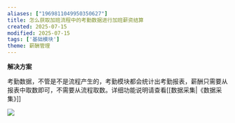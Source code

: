 ```yaml
---
aliases: ["1969811049950350627"]
title: 怎么获取加班流程中的考勤数据进行加班薪资结算
created: 2025-07-15
modified: 2025-07-15
tags: ['基础模块']
theme: 薪酬管理
---
```


**解决方案**

考勤数据，不管是不是流程产生的，考勤模块都会统计出考勤报表，薪酬只需要从报表中取数即可，不需要从流程取数。详细功能说明请查看[[数据采集|《数据采集》]]

![](https://myhelpdoc.oss-cn-heyuan.aliyuncs.com/mdimages/d799a8887befcf2b29dba52d34339a7f.jpg)